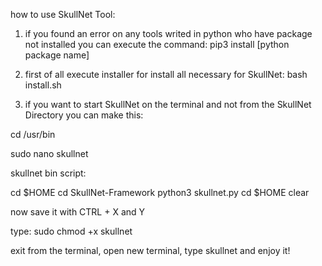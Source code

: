 how to use SkullNet Tool:

1) if you found an error on any tools writed in python who have package not installed you can execute the command: pip3 install [python package name]

2) first of all execute installer for install all necessary for SkullNet: bash install.sh

3) if you want to start SkullNet on the terminal and not from the SkullNet Directory you can make this:


cd /usr/bin

sudo nano skullnet

skullnet bin script:

cd $HOME
cd SkullNet-Framework
python3 skullnet.py
cd $HOME
clear


now save it with CTRL + X and Y 

type: sudo chmod +x skullnet

exit from the terminal, open new terminal, type skullnet and enjoy it!

